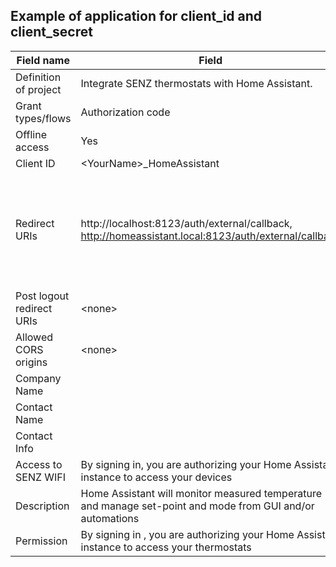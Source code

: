## Example of application for client_id and client_secret

| Field name                | Field                                                                                                      | Comments                                                                                                      |
| ------------------------- | ---------------------------------------------------------------------------------------------------------- | ------------------------------------------------------------------------------------------------------------- |
| Definition of project     | Integrate SENZ thermostats with Home Assistant.                                                            |
| Grant types/flows         | Authorization code                                                                                         |
| Offline access            | Yes                                                                                                        |
| Client ID                 | \<YourName\>\_HomeAssistant                                                                                |
| Redirect URIs             | http://localhost:8123/auth/external/callback, http://homeassistant.local:8123/auth/external/callback       | Add the url you normally use to access your Homeassistant installation on your local LAN and/or from Internet |
| Post logout redirect URIs | \<none\>                                                                                                   |                                                                                                               |
| Allowed CORS origins      | \<none\>                                                                                                   |                                                                                                               |
| Company Name              |                                                                                                            |
| Contact Name              |                                                                                                            | Uour name                                                                                                     |
| Contact Info              |                                                                                                            | Your email                                                                                                    |
| Access to SENZ WIFI       | By signing in, you are authorizing your Home Assistant instance to access your devices                     |
| Description               | Home Assistant will monitor measured temperature and manage set-point and mode from GUI and/or automations |                                                                                                               |
| Permission                | By signing in , you are authorizing your Home Assistant instance to access your thermostats                |                                                                                                               |
